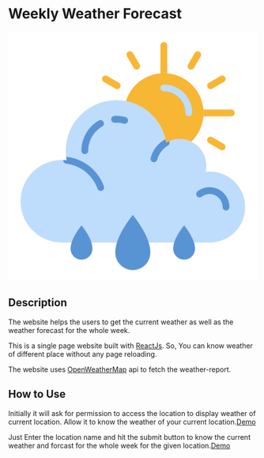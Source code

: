 # Weekly Weather Forecast

![Logo](/public/image/weather.png)

## Description

The website helps the users to get the current weather as well as the weather forecast for the whole week.

This is a single page website built with [ReactJs](https://reactjs.org/docs/getting-started.html). So, You can know weather of different place without any page reloading. 

The website uses [OpenWeatherMap](https://openweathermap.org/api) api to fetch the weather-report.

## How to Use

Initially it will ask for permission to access the location to display weather of current location. Allow it to know the weather of your current location.[Demo](/public/image/location-access.png)


Just Enter the location name and hit the submit button to know the current weather and forcast for the whole week for the given location.[Demo](/public/image/weather-report.png)

